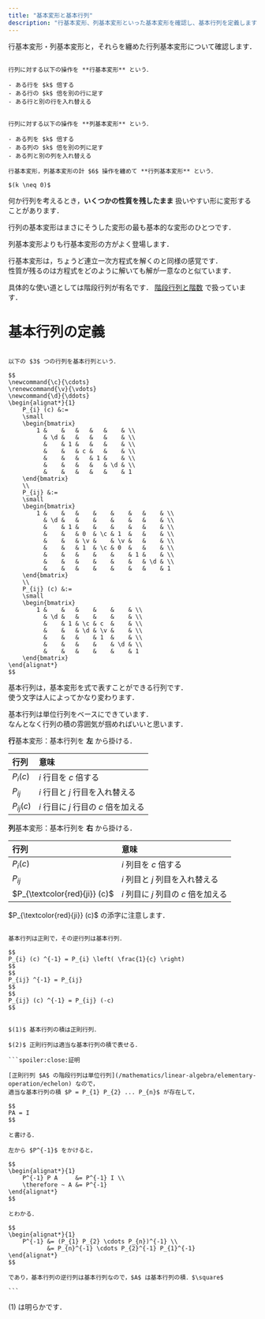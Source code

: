 ```yaml
---
title: "基本変形と基本行列"
description: "行基本変形、列基本変形といった基本変形を確認し、基本行列を定義します。"
---
```


行基本変形・列基本変形と，それらを纏めた行列基本変形について確認します．

~~~definition:行列の基本変形

行列に対する以下の操作を **行基本変形** という．

- ある行を $k$ 倍する
- ある行の $k$ 倍を別の行に足す
- ある行と別の行を入れ替える


行列に対する以下の操作を **列基本変形** という．

- ある列を $k$ 倍する
- ある列の $k$ 倍を別の列に足す
- ある列と別の列を入れ替える

行基本変形，列基本変形の計 $6$ 操作を纏めて **行列基本変形** という．

$(k \neq 0)$

~~~

何か行列を考えるとき，**いくつかの性質を残したまま** 扱いやすい形に変形することがあります．

行列の基本変形はまさにそうした変形の最も基本的な変形のひとつです．

列基本変形よりも行基本変形の方がよく登場します．

行基本変形は，ちょうど連立一次方程式を解くのと同様の感覚です．  
性質が残るのは方程式をどのように解いても解が一意なのと似ています．

具体的な使い道としては階段行列が有名です．
[階段行列と階数](/mathematics/linear-algebra/elementary-operation/echelon) で扱っています．

# 基本行列の定義

~~~definition:基本行列

以下の $3$ つの行列を基本行列という．

$$
\newcommand{\c}{\cdots}
\renewcommand{\v}{\vdots}
\newcommand{\d}{\ddots}
\begin{alignat*}{1}
    P_{i} (c) &:=
    \small
    \begin{bmatrix}
        1 &    &   &   &   &    & \\
          & \d &   &   &   &    & \\
          &    & 1 &   &   &    & \\
          &    &   & c &   &    & \\
          &    &   &   & 1 &    & \\
          &    &   &   &   & \d & \\
          &    &   &   &   &    & 1
    \end{bmatrix}
    \\
    P_{ij} &:=
    \small
    \begin{bmatrix}
        1 &    &   &    &    &    &   &    & \\
          & \d &   &    &    &    &   &    & \\
          &    & 1 &    &    &    &   &    & \\
          &    &   & 0  & \c & 1  &   &    & \\
          &    &   & \v &    & \v &   &    & \\
          &    &   & 1  & \c & 0  &   &    & \\
          &    &   &    &    &    & 1 &    & \\
          &    &   &    &    &    &   & \d & \\
          &    &   &    &    &    &   &    & 1
    \end{bmatrix}
    \\
    P_{ij} (c) &:=
    \small
    \begin{bmatrix}
        1 &    &   &    &    &    & \\
          & \d &   &    &    &    & \\
          &    & 1 & \c & c  &    & \\
          &    &   & \d & \v &    & \\
          &    &   &    & 1  &    & \\
          &    &   &    &    & \d & \\
          &    &   &    &    &    & 1
    \end{bmatrix}
\end{alignat*}
$$

~~~

基本行列は，基本変形を式で表すことができる行列です．  
使う文字は人によってかなり変わります．

基本行列は単位行列をベースにできています．  
なんとなく行列の積の雰囲気が掴めればいいと思います．

**行**基本変形：基本行列を **左** から掛ける．

| 行列 | 意味 |
|:--|:--|
| $P_{i} (c)$ | $i$ 行目を $c$ 倍する |
| $P_{ij}$ | $i$ 行目と $j$ 行目を入れ替える |
| $P_{ij} (c)$ | $i$ 行目に $j$ 行目の $c$ 倍を加える |

**列**基本変形：基本行列を **右** から掛ける．

| 行列 | 意味 |
|:--|:--|
| $P_{i} (c)$ | $i$ 列目を $c$ 倍する |
| $P_{ij}$ | $i$ 列目と $j$ 列目を入れ替える |
| $P_{\textcolor{red}{ji}} (c)$ | $i$ 列目に $j$ 列目の $c$ 倍を加える |

$P_{\textcolor{red}{ji}} (c)$ の添字に注意します．

~~~theorem:基本行列の逆行列

基本行列は正則で，その逆行列は基本行列．

$$
P_{i} (c) ^{-1} = P_{i} \left( \frac{1}{c} \right)
$$
$$
P_{ij} ^{-1} = P_{ij}
$$
$$
P_{ij} (c) ^{-1} = P_{ij} (-c)
$$

~~~

~~~theorem:正則行列と基本行列の関係

$(1)$ 基本行列の積は正則行列．

$(2)$ 正則行列は適当な基本行列の積で表せる．

```spoiler:close:証明

[正則行列 $A$ の階段行列は単位行列](/mathematics/linear-algebra/elementary-operation/echelon) なので，  
適当な基本行列の積 $P = P_{1} P_{2} ... P_{n}$ が存在して，

$$
PA = I
$$

と書ける．

左から $P^{-1}$ をかけると，

$$
\begin{alignat*}{1}
    P^{-1} P A     &= P^{-1} I \\
    \therefore ~ A &= P^{-1}
\end{alignat*}
$$

とわかる．

$$
\begin{alignat*}{1}
    P^{-1} &= (P_{1} P_{2} \cdots P_{n})^{-1} \\
           &= P_{n}^{-1} \cdots P_{2}^{-1} P_{1}^{-1} 
\end{alignat*}
$$

であり，基本行列の逆行列は基本行列なので，$A$ は基本行列の積．$\square$

```

~~~

$(1)$ は明らかです．

